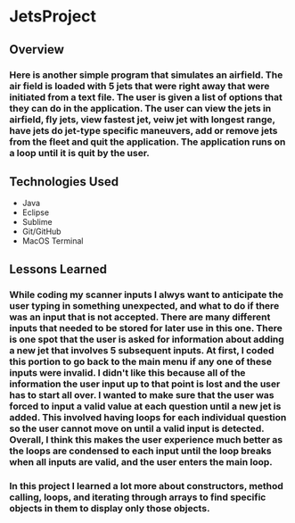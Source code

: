 # JetsProject

## Overview
### Here is another simple program that simulates an airfield. The air field is loaded with 5 jets that were right away that were initiated from a text file. The user is given a list of options that they can do in the application. The user can view the jets in airfield, fly jets, view fastest jet, veiw jet with longest range, have jets do jet-type specific maneuvers, add or remove jets from the fleet and quit the application. The application runs on a loop until it is quit by the user.

## Technologies Used 
* Java
* Eclipse
* Sublime
* Git/GitHub
* MacOS Terminal

## Lessons Learned
### While coding my scanner inputs I alwys want to anticipate the user typing in something unexpected, and what to do if there was an input that is not accepted. There are many different inputs that needed to be stored for later use in this one. There is one spot that the user is asked for information about adding a new jet that involves 5 subsequent inputs. At first, I coded this portion to go back to the main menu if any one of these inputs were invalid. I didn't like this because all of the information the user input up to that point is lost and the user has to start all over. I wanted to make sure that the user was forced to input a valid value at each question until a new jet is added. This involved having loops for each individual question so the user cannot move on until a valid input is detected. Overall, I think this makes the user experience much better as the loops are condensed to each input until the loop breaks when all inputs are valid, and the user enters the main loop.
### In this project I learned a lot more about constructors, method calling, loops, and iterating through arrays to find specific objects in them to display only those objects.  
